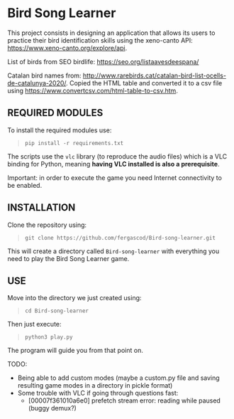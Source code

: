 # Bird Song Learner
This project consists in designing an application that allows its users to practice their bird identification skills using the xeno-canto API: https://www.xeno-canto.org/explore/api.

List of birds from SEO birdlife: https://seo.org/listaavesdeespana/

Catalan bird names from: http://www.rarebirds.cat/catalan-bird-list-ocells-de-catalunya-2020/. Copied the HTML table and converted it to a csv file using https://www.convertcsv.com/html-table-to-csv.htm.

## REQUIRED MODULES

To install the required modules use:

> ```
> pip install -r requirements.txt
> ```

The scripts use the `vlc` library (to reproduce the audio files) which is a VLC binding for Python, meaning **having VLC installed is also a prerequisite**.

Important: in order to execute the game you need Internet connectivity to be enabled.

## INSTALLATION

Clone the repository using:

> ```
> git clone https://github.com/fergascod/Bird-song-learner.git
> ```

This will create a directory called `Bird-song-learner` with everything you need to play the Bird Song Learner game.

## USE

Move into the directory we just created using:

> ```
> cd Bird-song-learner
> ```

Then just execute:
> ```
> python3 play.py
> ```

The program will guide you from that point on.


TODO:
- Being able to add custom modes (maybe a custom.py file and saving resulting game modes in a directory in pickle format)
- Some trouble with VLC if going through questions fast:
  - [00007f361010a6e0] prefetch stream error: reading while paused (buggy demux?)
